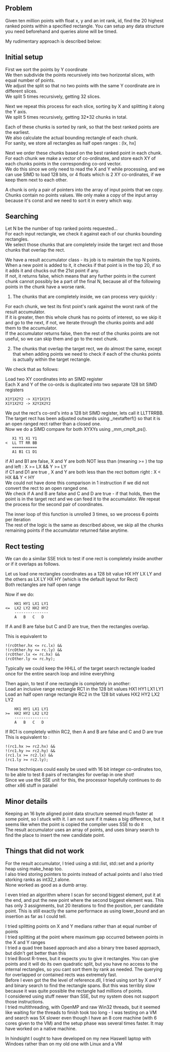 Problem
-------
Given ten million points with float x, y and an int rank, id, find the 20 highest ranked points within a specified rectangle. You can setup any data structure you need beforehand and queries alone will be timed.  
  
My rudimentary approach is described below:  

Initial setup
-------------

First we sort the points by Y coordinate  
We then subdivide the points recursively into two horizontal slices, with equal number of points.  
We adjust the split so that no two points with the same Y coordinate are in different slices.  
We split 5 times recursively, getting 32 slices.  
  
  
Next we repeat this process for each slice, sorting by X and splitting it along the Y axis.  
We split 5 times recursively, getting 32*32 chunks in total.  
  
  
Each of these chunks is sorted by rank, so that the best ranked points are the earliest.  
We also calculate the actual bounding rectangle of each chunk.  
For sanity, we store all rectangles as half open ranges : (lx, hx]  
  
Next we order these chunks based on the best ranked point in each chunk.  
For each chunk we make a vector of co-ordinates, and store each XY of each chunks points in the corresponding co-ord vector.  
We do this since we only need to read the X and Y while processing, and we can use SIMD to load 128 bits, or 4 floats which is 2 XY co-ordinates, if we keep them next to each other.  
  
  
A chunk is only a pair of pointers into the array of input points that we copy.  
Chunks contain no points values. We only make a copy of the input array because it's const and we need to sort it in every which way.  
  
  
Searching
---------
Let N be the number of top ranked points requested...  
For each input rectangle, we check it against each of our chunks bounding rectangles.  
We select those chunks that are completely inside the target rect and those chunks that overlap the rect.  
  
We have a result accumulator class - its job is to maintain the top N points.  
When a new point is added to it, it checks if that point is in the top 20, if so it adds it and chucks out the 21st point if any.  
If not, it returns false, which means that any further points in the current chunk cannot possibly be a part of the final N, because all of the following points in the chunk have a worse rank.  
  
  
  
1) The chunks that are completely inside, we can process very quickly :  
  
For each chunk, we test its first point's rank against the worst rank of the result accumulator.  
If it is greater, then this whole chunk has no points of interest, so we skip it and go to the next, if not, we iterate through the chunks points and add them to the accumulator.   
If the accumulator returns false, then the rest of the chunks points are not useful, so we can skip them and go to the next chunk.  
  
  
2) The chunks that overlap the target rect, we do almost the same, except that when adding points we need to check if each of the chunks points is actually within the target rectangle.  
  
  
We check that as follows:  
  
Load two XY coordinates into an SIMD register  
Each X and Y of the co-ords is duplicated into two separate 128 bit SIMD registers  
  
    X1Y1X2Y2 -> X1Y1X1Y1
    X1Y1X2Y2 -> X2Y2X2Y2
  
We put the rect's co-ord's into a 128 bit SIMD register, lets call it LLTTRRBB.  
The target rect has been adjusted outwards using _nextafterf() so that it is an open ranged rect rather than a closed one.  
Now we do a SIMD compare for both XYXYs using _mm_cmplt_ps().  

       X1 Y1 X1 Y1
    <  LL TT RR BB
       ===========
       A1 B1 C1 D1

if A1 and B1 are false, X and Y are both NOT less than (meaning >= ) the top and left : X >= LX && Y >= LY  
if C1 and D1 are true , X and Y are both less than the rect bottom right : X < HX && Y < HY  
We could not have done this comparison in 1 instruction if we did not convert the rect to an open ranged one.  
We check if A and B are false and C and D are true - if that holds, then the point is in the target rect and we can feed it to the accumulator. We repeat the process for the second pair of coordinates.  
  
The inner loop of this function is unrolled 3 times, so we process 6 points per iteration  
The rest of the logic is the same as described above, we skip all the chunks remaining points if the accumulator returned false anytime.  
  
  
Rect testing
------------
We can do a similar SSE trick to test if one rect is completely inside another or if it overlaps as follows.  
  
Let us load one rectangles coordinates as a 128 bit value HX HY LX LY and the others as LX LY HX HY (which is the default layout for Rect)   
Both rectangles are half open range
  
Now if we do:  
  
        HX1 HY1 LX1 LY1
    <=  LX2 LY2 HX2 HY2
        ---------------
        A   B   C   D

If  A and B are false but C and D are true, then the rectangles overlap.  
  
This is equivalent to  
  
    !(rcOther.hx <= rc.lx) &&
    !(rcOther.hy <= rc.ly) &&
    (rcOther.lx <= rc.hx) &&
    (rcOther.ly <= rc.hy);

Typically we could keep the HHLL of the target search rectangle loaded once for the entire search loop and inline everything  
  
Then again, to test if one rectangle is completely in another:  
Load an inclusive range rectangle RC1 in the 128 bit values HX1 HY1 LX1 LY1  
Load an half open range rectangle RC2 in the 128 bit values HX2 HY2 LX2 LY2  
  
        HX1 HY1 LX1 LY1
    >=  HX2 HY2 LX2 LY2
        ---------------
        A   B   C   D

If RC1 is completely within RC2, then A and B are false and C and D are true  
This is equivalent to :  

    !(rc1.hx >= rc2.hx) &&
    !(rc1.hy >= rc2.hy) &&
    (rc1.lx >= rc2.lx) &&
    (rc1.ly >= rc2.ly);
    
These techniques could easily be used with 16 bit integer co-ordinates too, to be able to test 8 pairs of rectangles for overlap in one shot!  
Since we use the SSE unit for this, the processor hopefully continues to do other x86 stuff in parallel  
  
Minor details
-------------
Keeping an 16 byte aligned point data structure seemed much faster at some point, so I stuck with it. I am not sure if it makes a big difference, but it seems like when the point is copied the compiler uses SSE to do it  
The result accumulator uses an array of points, and uses binary search to find the place to insert the new candidate point.  
  
Things that did not work
------------------------
For the result accumulator, I tried using a std::list, std::set and a priority heap using make_heap too.  
I also tried storing pointers to points instead of actual points and I also tried storking ranks as int32_t alone.   
None worked as good as a dumb array.  
  
I even tried an algorithm where I scan for second biggest element, put it at the end, and put the new point where the second biggest element was. This has only 3 assignments, but 20 iterations to find the position, per candidate point. This is still exactly the same performace as using lower_bound and an insertion as far as I could tell.  
  
I tried splitting points on X and Y medians rather than at equal number of points  
I tried splitting at the point where maximum gap occurred between points in the X and Y ranges  
I tried a quad tree based approach and also a binary tree based approach, but didn't get better than this  
I tried Boost R-trees, but it expects you to give it rectangles. You can give points and it will do its own quadratic split, but you have no access to the internal rectangles, so you cant sort them by rank as needed. The querying for overlapped or contained rects was extremely fast.  
Before I even got the the level of reference.dll, I tried using sort by X and Y and binary search to find the rectangle spans. But this was terribly slow because it was quite possible the rectangle had millions of points.  
I considered using stuff newer than SSE, but my system does not support those instructions.  
I tried multithreading, with OpenMP and raw Win32 threads, but it seemed like waiting for the threads to finish took too long - I was testing on a VM and search was 5X slower even though I have an 8 core machine (with 6 cores given to the VM) and the setup phase was several times faster. It may have worked on a native machine.  
  
In hindsight I ought to have developed on my new Haswell laptop with Windoes rather than on my old one with Linux and a VM    

